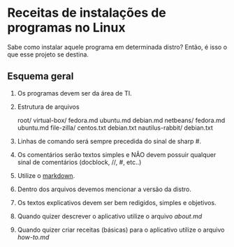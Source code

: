 Receitas de instalações de programas no Linux
===

Sabe como instalar aquele programa em determinada distro?
Então, é isso o que esse projeto se destina.


Esquema geral
---

1. Os programas devem ser da área de TI.
2. Estrutura de arquivos

	root/
		virtual-box/
			fedora.md
			ubuntu.md
			debian.md
		netbeans/
			fedora.md
			ubuntu.md
		file-zilla/
			centos.txt
			debian.txt
		nautilus-rabbit/
			debian.txt
			


3. Linhas de comando será sempre precedida do sinal de sharp #.
4. Os comentários serão textos simples e NÂO devem possuir qualquer sinal de comentários (docblock, //, #, etc..)
5. Utilize o [markdown](http://daringfireball.net/projects/markdown/syntax).
6. Dentro dos arquivos devemos mencionar a versão da distro.
7. Os textos explicativos devem ser bem redigidos, simples e objetivos.
8. Quando quizer descrever o aplicativo utilize o arquivo *about.md*
9. Quando quizer criar receitas (básicas) para o aplicativo utilize o arquivo *how-to.md*
